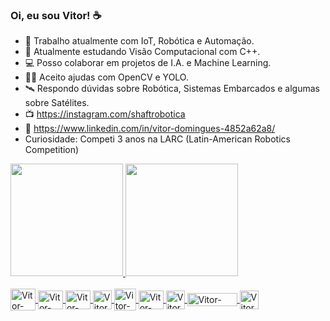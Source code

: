 ### Oi, eu sou Vitor! ☕

- 🤖 Trabalho atualmente com IoT, Robótica e Automação.
- 🧠 Atualmente estudando Visão Computacional com C++.
- 💻 Posso colaborar em projetos de I.A. e Machine Learning.
- 🤜🤛 Aceito ajudas com OpenCV e YOLO.
- 🛰 Respondo dúvidas sobre Robótica, Sistemas Embarcados e algumas sobre Satélites.
- 📺 https://instagram.com/shaftrobotica
- 💼 https://www.linkedin.com/in/vitor-domingues-4852a62a8/
- Curiosidade: Competi 3 anos na LARC (Latin-American Robotics Competition)

<div>
  <a href="https://instagram.com/shaftrobotica">
    <img height="180em" src="https://github-readme-stats.vercel.app/api?username=vitorshaft&show_icons=true&theme=github_dark&include_all_commits=true"/>
    <img height="180em" src="https://github-readme-stats.vercel.app/api/top-langs/?username=vitorshaft&layout=compact&langs_count=4&theme=github_dark"/>
</div>

<div style="display: inline_block"><br>
  <img align="center" alt="Vitor-Py" height="35" width="40" src="https://cdn.jsdelivr.net/gh/devicons/devicon/icons/python/python-original.svg">
  <img align="center" alt="Vitor-CPP" height="30" width="40" src="https://cdn.jsdelivr.net/gh/devicons/devicon/icons/cplusplus/cplusplus-plain.svg">
  <img align="center" alt="Vitor-Arduino" height="30" width="40" src="https://cdn.jsdelivr.net/gh/devicons/devicon/icons/arduino/arduino-original-wordmark.svg">
  <img align="center" alt="Vitor-ESP" height="30" src="https://static-00.iconduck.com/assets.00/espressif-icon-256x256-tjrijzih.png">
  <img align="center" alt="Vitor-MQTT" height="35" src="https://www.esegece.com/images/easyblog_articles/128/b2ap3_icon_mqtt.png">
  <img align="center" alt="Vitor-OpenCV" height="30" width="40" src="https://cdn.jsdelivr.net/gh/devicons/devicon/icons/opencv/opencv-original.svg">
  <img align="center" alt="Vitor-YOLO" height="30" src="https://banner2.cleanpng.com/20180331/kew/avh5ccwbd.webp">
  <img align="center" alt="Vitor-ROS" height="21" width="80" src="https://www.ros.org/imgs/logo-white.png">
  <img align="center" alt="Vitor-Docker" height="30" src="https://media.licdn.com/dms/image/v2/D4E0BAQFWt4Tl53wjZQ/company-logo_200_200/company-logo_200_200/0/1705960989383/docker_logo?e=1748476800&v=beta&t=D0xDT0ol14XlmpQNYlLzRshN73uCkcHMyIJscKsD_eA">
  </div><br>
  
  
           
